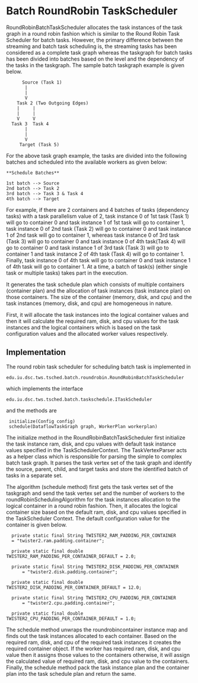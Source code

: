 Batch RoundRobin TaskScheduler
===============================

RoundRobinBatchTaskScheduler allocates the task instances of the task graph in a round robin 
fashion which is similar to the Round Robin Task Scheduler for batch tasks. However, the primary 
difference between the streaming and batch task scheduling is, the streaming tasks has been considered
as a complete task graph whereas the taskgraph for batch tasks has been divided into batches based on 
the level and the dependency of the tasks in the taskgraph. The sample batch taskgraph 
example is given below. 

          Source (Task 1)
           |
           |
           V
        Task 2 (Two Outgoing Edges)
        |     |
        |     |
        V     V
      Task 3  Task 4
           |
           |
           V
         Target (Task 5)
     
For the above task graph example, the tasks are divided into the following batches and scheduled 
into the available workers as given below:
    
    **Schedule Batches**
    
    1st batch --> Source
    2nd batch --> Task 2
    3rd batch --> Task 3 & Task 4
    4th batch --> Target

For example, if there are 2 containers and 4 batches of tasks (dependency tasks) with a task parallelism 
value of 2, task instance 0 of 1st task (Task 1) will go to container 0 and task instance 1 of 1st 
task will go to container 1,  task instance 0 of 2nd task (Task 2) will go to container 0 and task 
instance 1 of 2nd task will go to container 1, whereas task instance 0 of 3rd task (Task 3) will go 
to container 0 and task instance 0 of 4th task(Task 4) will go to container 0 and task instance 1 of
3rd task (Task 3) will go to container 1 and task instance 2 of 4th task (Task 4) will go to 
container 1. Finally, task instance 0 of 4th task will go to container 0 and task instance 1 of 4th 
task will go to container 1. At a time, a batch of task(s) (either single task or multiple tasks)
takes part in the execution. 

It generates the task schedule plan which consists of multiple containers (container plan) and the 
allocation of task instances (task instance plan) on those containers. The size of the container 
(memory, disk, and cpu) and the task instances (memory, disk, and cpu) are homogeneous in nature. 

First, it will allocate the task instances into the logical container values and then it will 
calculate the required ram, disk, and cpu values for the task instances and the logical containers 
which is based on the task configuration values and the allocated worker values respectively. 

## Implementation 
 
The round robin task scheduler for scheduling batch task is implemented in

    edu.iu.dsc.tws.tsched.batch.roundrobin.RoundRobinBatchTaskScheduler
    
which implements the interface
 
    edu.iu.dsc.tws.tsched.batch.taskschedule.ITaskScheduler
    
and the methods are

     initialize(Config config)
     schedule(DataflowTaskGraph graph, WorkerPlan workerplan)
    
The initialize method in the RoundRobinBatchTaskScheduler first initialize the task instance ram, 
disk, and cpu values with default task instance values specified in the TaskSchedulerContext. The 
TaskVertexParser acts as a helper class which is responsible for parsing the simple to complex 
batch task graph. It parses the task vertex set of the task graph and identify the source, parent, 
child, and target tasks and store the identified batch of tasks in a separate set. 

The algorithm (schedule method) first gets the task vertex set of the taskgraph and send the task 
vertex set and the number of workers to the roundRobinSchedulingAlgorithm for the task 
instances allocation to the logical container in a round robin fashion. Then, it allocates the logical 
container size based on the default ram, disk, and cpu values specified in the TaskScheduler Context. 
The default configuration value for the container is given below.

      private static final String TWISTER2_RAM_PADDING_PER_CONTAINER 
      = "twister2.ram.padding.container";
      
      private static final double TWISTER2_RAM_PADDING_PER_CONTAINER_DEFAULT = 2.0;
    
      private static final String TWISTER2_DISK_PADDING_PER_CONTAINER
          = "twister2.disk.padding.container";
      
      private static final double TWISTER2_DISK_PADDING_PER_CONTAINER_DEFAULT = 12.0;
    
      private static final String TWISTER2_CPU_PADDING_PER_CONTAINER
          = "twister2.cpu.padding.container";
      
      private static final double TWISTER2_CPU_PADDING_PER_CONTAINER_DEFAULT = 1.0;
      
      
The schedule method unwraps the roundrobincontainer instance map and finds out the task 
instances allocated to each container. Based on the required ram, disk, and cpu of the required
task instances it creates the required container object. If the worker has required ram, disk, and 
cpu value then it assigns those values to the containers otherwise, it will assign the calculated 
value of required ram, disk, and cpu value to the containers. Finally, the schedule method pack the 
task instance plan and the container plan into the task schedule plan and return the same. 